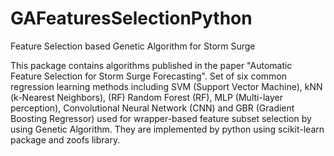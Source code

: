 # GAFeaturesSelectionPython
Feature Selection based Genetic Algorithm for Storm Surge

This package contains algorithms published in the paper "Automatic Feature Selection for Storm Surge Forecasting". Set of six common regression learning methods including SVM (Support Vector Machine), kNN (k-Nearest Neighbors), (RF) Random Forest (RF), MLP (Multi-layer perception), Convolutional Neural Network (CNN) and GBR (Gradient Boosting Regressor) used for wrapper-based feature subset selection by using Genetic Algorithm. They are implemented by python using scikit-learn package and zoofs library.
